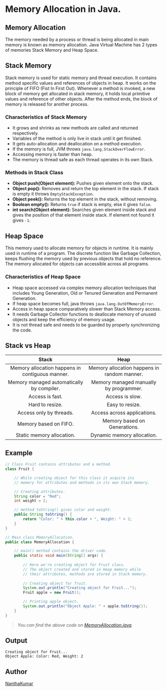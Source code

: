 # Memory Allocation in Java.
  
  
## Memory Allocation
The memory needed by a process or thread is being allocated in main memory is known as
memory allocation. Java Virtual Machine has 2 types of memories Stack Memory and
Heap Space.
  
  
## Stack Memory
Stack memory is used for static memory and thread execution. It contains method specific
values and references of objects in heap. It works on the principle of FIFO (Fist In 
First Out). Whenever a method is invoked, a new block of memory get allocated in stack
memory, it holds local primitive values and reference of other objects. After the method
ends, the block of memory is released for another process.
  
### Characteristics of Stack Memory
- It grows and shrinks as new methods are called and returned respectively.
- Variables of the method is only live in stack until it get finished.
- It gets auto-allocation and deallocation on a method execution.
- If the memory is full, JVM throws `java.lang.StackOverFlowError`.
- Accessing memory is faster than heap.
- The memory is thread safe as each thread operates in its own Stack.
  
### Methods in Stack Class
- **Object push(Object element):** Pushes given element onto the stack.
- **Object pop():** Removes and return the top element in the stack. If stack
is empty it throws `EmptyStackException`.
- **Object peek():** Returns the top element in the stack, without removing.
- **Boolean empty():** Returns `true` if stack is empty, else it gives `false`.
- **int search(Object element):** Searches given element inside stack and gives
the position of that element inside stack. If element not found it gives `-1`.
  
  
## Heap Space
This memory used to allocate memory for objects in runtime. It is mainly used in
runtime of a program. The discrete function like Garbage Collection, keeps
flushing the memory used by previous objects that hold no reference. The memory
allocated for objects can accessible across all programs.
  
### Characteristics of Heap Space
- Heap space accessed via complex memory allocation techniques that includes
Young Generation, Old or Tenured Generation and Permanent Generation.
- If heap space becomes full, java throws `java.lang.OutOfMemoryError`.
- Access in heap space comparatively slower than Stack Memory access.
- It needs Garbage Collector functions to deallocate memory of unused objects
and keep the efficiency of memory usage.
- It is not thread safe and needs to be guarded by properly synchronizing
the code.
  
  
## Stack vs Heap
|                      Stack                      |                    Heap                     |
| :---------------------------------------------: | :-----------------------------------------: |
| Memory allocation happens in contiguous manner. | Memory allocation happens in random manner. |
|    Memory managed automatically by compiler.    |   Memory managed manually by programmer.    |
|                 Access is fast.                 |               Access is slow.               |
|                 Hard to resize.                 |               Easy to resize.               |
|             Access only by threads.             |         Access across applications.         |
|              Memory based on FIFO.              |        Memory based on Generations.         |
|            Static memory allocation.            |         Dynamic memory allocation.          |
  
  
## Example
```java
// Class Fruit contains attributes and a method.
class Fruit {

    // While creating object for this class it acquire its
    // memory for attributes and methods in its own Stack memory.

    // Creating attributes.
    String color = "Red";
    int weight = 2;

    // method toString() gives color and weight.
    public String toString() {
        return "Color: " + this.color + ", Weight: " + 2;
    }
}

// Main class MemoryAllocation.
public class MemoryAllocation {

    // main() method contains the driver code.
    public static void main(String[] args) {
        
        // Here we're creating object for Fruit class.
        // The object created and stored in Heap memory while
        // their attributes, methods are stored in Stack memory.
        
        // Creating object for fruit.
        System.out.println("Creating object for Fruit...");
        Fruit apple = new Fruit();

        // Printing apple object.
        System.out.println("Object Apple: " + apple.toString());
    }
}
```
> *You can find the above code on [MemoryAllocation.java](MemoryAllocation.java).*
  
  
## Output
```
Creating object for Fruit...
Object Apple: Color: Red, Weight: 2
```
  
  
## Author
[NanthaKumar](https://github.com/nknantha "NanthaKumar's Profile")
